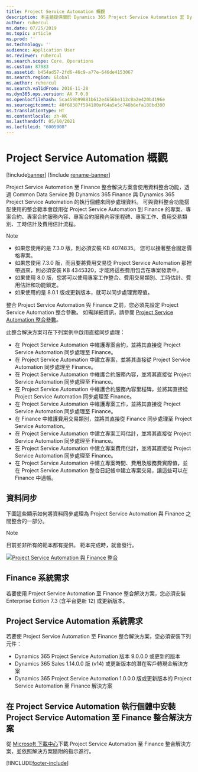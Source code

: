 ```yaml
---
title: Project Service Automation 概觀
description: 本主題提供關於 Dynamics 365 Project Service Automation 至 Dynamics 365 Finance 整合解決方案的資訊。
author: ruhercul
ms.date: 07/25/2019
ms.topic: article
ms.prod: ''
ms.technology: ''
audience: Application User
ms.reviewer: ruhercul
ms.search.scope: Core, Operations
ms.custom: 87983
ms.assetid: b454ad57-2fd6-46c9-a77e-646de4153067
ms.search.region: Global
ms.author: ruhercul
ms.search.validFrom: 2016-11-28
ms.dyn365.ops.version: AX 7.0.0
ms.openlocfilehash: 5ca459b99881b612e4656be112c8a2e420b4196e
ms.sourcegitcommit: 40f68387f594180af64a5e5c748b6efa188bd300
ms.translationtype: HT
ms.contentlocale: zh-HK
ms.lasthandoff: 05/10/2021
ms.locfileid: "6005908"
---
```

# <a name="project-service-automation-overview"></a>Project Service Automation 概觀

[!include[banner](../includes/banner.md)]
[!include [rename-banner](~/includes/cc-data-platform-banner.md)]

Project Service Automation 至 Finance 整合解決方案會使用資料整合功能，透過 Common Data Service 跨 Dynamics 365 Finance 與 Dynamics 365 Project Service Automation 的執行個體來同步處理資料。 可與資料整合功能搭配使用的整合範本會啟用從 Project Service Automation 到 Finance 的專案、專案合約、專案合約服務內容、專案合約服務內容里程碑、專案工作、費用交易類別、工時估計及費用估計流程。

> [!NOTE]
> - 如果您使用的是 7.3.0 版，則必須安裝 KB 4074835。 您可以接著整合固定價格專案。
> - 如果您使用 7.3.0 版，而且要將費用交易從 Project Service Automation 那裡帶過來，則必須安裝 KB 4345320，才能將這些費用包含在專案發票中。
> - 如果使用 8.0 版，您將可以使用專案工作整合、費用交易類別、工時估計、費用估計和功能鎖定。
> - 如果使用的是 8.0.1 版或更新版本，就可以同步處理實際值。

整合 Project Service Automation 與 Finance 之前，您必須先設定 Project Service Automation 整合參數。 如需詳細資訊，請參閱 [Project Service Automation 整合參數](PSA-parameters.md)。

此整合解決方案可在下列案例中啟用直接同步處理：

- 在 Project Service Automation 中維護專案合約，並將其直接從 Project Service Automation 同步處理至 Finance。
- 在 Project Service Automation 中建立專案，並將其直接從 Project Service Automation 同步處理至 Finance。
- 在 Project Service Automation 中維護合約服務內容，並將其直接從 Project Service Automation 同步處理至 Finance。
- 在 Project Service Automation 中維護合約服務內容里程碑，並將其直接從 Project Service Automation 同步處理至 Finance。
- 在 Project Service Automation 中維護專案工作，並將其直接從 Project Service Automation 同步處理至 Finance。
- 在 Finance 中維護費用交易類別，並將其直接從 Finance 同步處理至 Project Service Automation。
- 在 Project Service Automation 中建立專案工時估計，並將其直接從 Project Service Automation 同步處理至 Finance。
- 在 Project Service Automation 中建立專案費用估計，並將其直接從 Project Service Automation 同步處理至 Finance。
- 在 Project Service Automation 中建立專案時間、費用及服務費實際值，並在 Project Service Automation 整合日記帳中建立專案交易，讓這些可以在 Finance 中過帳。

## <a name="data-synchronization"></a>資料同步

下圖這些顯示如何將資料同步處理為 Project Service Automation 與 Finance 之間整合的一部分。

> [!NOTE]
> 目前並非所有的範本都有提供。 範本完成時，就會發行。

[![Project Service Automation 與 Finance 整合](./media/PSA-integration.png)](./media/PSA-integration.png)

## <a name="system-requirements-for-finance"></a>Finance 系統需求

若要使用 Project Service Automation 至 Finance 整合解決方案，您必須安裝 Enterprise Edition 7.3 (含平台更新 12) 或更新版本。

## <a name="system-requirements-for-project-service-automation"></a>Project Service Automation 系統需求

若要使 Project Service Automation 至 Finance 整合解決方案，您必須安裝下列元件：

- Dynamics 365 Project Service Automation 版本 9.0.0.0 或更新的版本
- Dynamics 365 Sales 1.14.0.0 版 (v14) 或更新版本的潛在客戶轉現金解決方案
- Dynamics 365 Project Service Automation 1.0.0.0 版或更新版本的 Project Service Automation 至 Finance 解決方案

## <a name="install-the-project-service-automation-to-finance-integration-solution-in-your-project-service-automation-instance"></a>在 Project Service Automation 執行個體中安裝 Project Service Automation 至 Finance 整合解決方案

從 [Microsoft 下載中心](https://www.microsoft.com/download/details.aspx?id=57016)下載 Project Service Automation 至 Finance 整合解決方案，並依照解決方案隨附的指示進行。


[!INCLUDE[footer-include](../includes/footer-banner.md)]